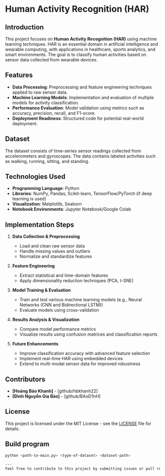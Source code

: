 # Human Activity Recognition (HAR)

## Introduction
This project focuses on **Human Activity Recognition (HAR)** using machine learning techniques. HAR is an essential domain in artificial intelligence and wearable computing, with applications in healthcare, sports analytics, and smart environments. The goal is to classify human activities based on sensor data collected from wearable devices.

## Features
- **Data Processing**: Preprocessing and feature engineering techniques applied to raw sensor data.
- **Machine Learning Models**: Implementation and evaluation of multiple models for activity classification.
- **Performance Evaluation**: Model validation using metrics such as accuracy, precision, recall, and F1-score.
- **Deployment Readiness**: Structured code for potential real-world deployment.

## Dataset
The dataset consists of time-series sensor readings collected from accelerometers and gyroscopes. The data contains labeled activities such as walking, running, sitting, and standing.

## Technologies Used
- **Programming Language**: Python
- **Libraries**: NumPy, Pandas, Scikit-learn, TensorFlow/PyTorch (if deep learning is used)
- **Visualization**: Matplotlib, Seaborn
- **Notebook Environments**: Jupyter Notebook/Google Colab

## Implementation Steps
1. **Data Collection & Preprocessing**
   - Load and clean raw sensor data
   - Handle missing values and outliers
   - Normalize and standardize features
   
2. **Feature Engineering**
   - Extract statistical and time-domain features
   - Apply dimensionality reduction techniques (PCA, t-SNE)
   
3. **Model Training & Evaluation**
   - Train and test various machine learning models (e.g., Neural Networks (CNN and Bidirectional LSTM))
   - Evaluate models using cross-validation
   
4. **Results Analysis & Visualization**
   - Compare model performance metrics
   - Visualize results using confusion matrices and classification reports
   
5. **Future Enhancements**
   - Improve classification accuracy with advanced feature selection
   - Implement real-time HAR using embedded devices
   - Extend to multi-modal sensor data for improved robustness

## Contributors
- **[Hoàng Bảo Khanh]** - [github/hbkhanh22]
- **[Đinh Nguyễn Gia Bảo]** - [github/BAoD1nH]

## License
This project is licensed under the MIT License - see the [LICENSE](LICENSE) file for details.

## Build program
```bash
python <path-to-main.py> <type-of-dataset> <dataset-path>

---
Feel free to contribute to this project by submitting issues or pull requests!


